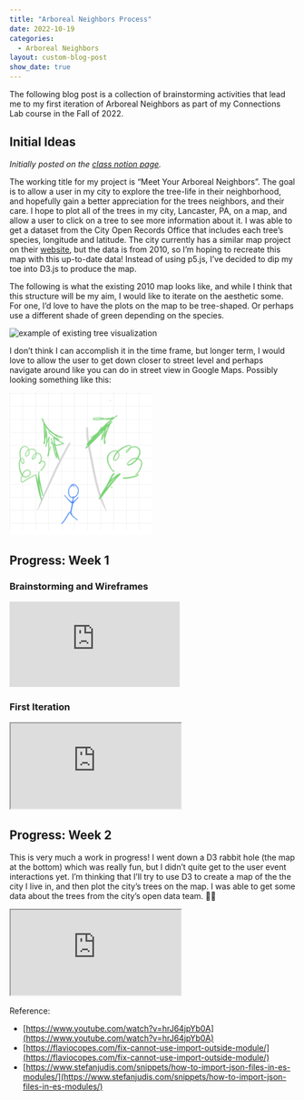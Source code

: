 ```yaml
---
title: "Arboreal Neighbors Process"
date: 2022-10-19
categories:
  - Arboreal Neighbors
layout: custom-blog-post
show_date: true
---
```


The following blog post is a collection of brainstorming activities that lead me to my first iteration of Arboreal Neighbors as part of my Connections Lab course in the Fall of 2022.

## Initial Ideas

_Initially posted on the [class notion page](https://www.notion.so/imalowres/Mid-Term-Project-1-2495ceea7f834c76b4656170d6f7c712)._

The working title for my project is “Meet Your Arboreal Neighbors”. The goal is to allow a user in my city to explore the tree-life in their neighborhood, and hopefully gain a better appreciation for the trees neighbors, and their care. I hope to plot all of the trees in my city, Lancaster, PA, on a map, and allow a user to click on a tree to see more information about it. I was able to get a dataset from the City Open Records Office that includes each tree’s species, longitude and latitude. The city currently has a similar map project on their [website](https://lancaster-pa.maps.arcgis.com/apps/View/index.html?appid=2f1ca18840d74a9bad523d785ccdfaed), but the data is from 2010, so I’m hoping to recreate this map with this up-to-date data! Instead of using p5.js, I’ve decided to dip my toe into D3.js to produce the map.

The following is what the existing 2010 map looks like, and while I think that this structure will be my aim, I would like to iterate on the aesthetic some. For one, I’d love to have the plots on the map to be tree-shaped. Or perhaps use a different shade of green depending on the species.

<img src="/assets/blog-post-assets/arboreal-ideas-1.png" alt="example of existing tree visualization" width="50%"/>

I don’t think I can accomplish it in the time frame, but longer term, I would love to allow the user to get down closer to street level and perhaps navigate around like you can do in street view in Google Maps. Possibly looking something like this:

<img src="/assets/blog-post-assets/arboreal-ideas-2.png" alt="sketch of initial idea" width="50%"/>

## Progress: Week 1

### Brainstorming and Wireframes

<div class="iframe-container">
  <iframe src="https://miro.com/app/live-embed/uXjVPX3JXew=/?moveToViewport=-346,729,1533,757&embedId=606039954019" frameborder="0" scrolling="no" allow="fullscreen; clipboard-read; clipboard-write" allowfullscreen></iframe>
</div>

### First Iteration

<div class="iframe-container">
  <iframe src="https://elizabethengelman.com/connections-lab/week-1/"></iframe>
</div>

## Progress: Week 2

This is very much a work in progress! I went down a D3 rabbit hole (the map at the bottom) which was really fun, but I didn’t quite get to the user event interactions yet. I’m thinking that I’ll try to use D3 to create a map of the the city I live in, and then plot the city’s trees on the map. I was able to get some data about the trees from the city’s open data team. 🌳🎉

<div class="iframe-container">  
  <iframe src="https://elizabethengelman.com/connections-lab/week-2/"></iframe>
</div>

Reference:

- [https://www.youtube.com/watch?v=hrJ64jpYb0A](https://www.youtube.com/watch?v=hrJ64jpYb0A)
- [https://flaviocopes.com/fix-cannot-use-import-outside-module/](https://flaviocopes.com/fix-cannot-use-import-outside-module/)
- [https://www.stefanjudis.com/snippets/how-to-import-json-files-in-es-modules/](https://www.stefanjudis.com/snippets/how-to-import-json-files-in-es-modules/)
